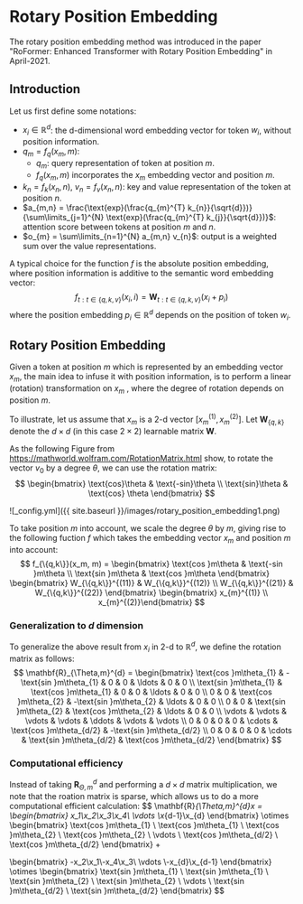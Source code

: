 # Rotary Position Embedding
The rotary position embedding method was introduced in the paper "RoFormer: Enhanced Transformer with Rotary Position Embedding" in April-2021. 

## Introduction

Let us first define some notations:
* $x_i \in \mathbb{R}^{d}$: the d-dimensional word embedding vector for token $w_i$, without position information. 
* $q_m = f_{q}(x_m, m)$:
	* $q_m$: query representation of token at position $m$.
	* $f_{q}(x_m, m)$ incorporates the $x_m$ embedding vector and position $m$. 
* $k_n = f_{k}(x_n, n)$, $v_n = f_{v}(x_n, n)$: key and value representation of the token at position $n$.
* $a_{m,n} = \frac{\text{exp}(\frac{q_{m}^{T} k_{n}}{\sqrt{d}})}{\sum\limits_{j=1}^{N} \text{exp}(\frac{q_{m}^{T} k_{j}}{\sqrt{d}})}$: attention score between tokens at position $m$ and $n$.
* $o_{m} = \sum\limits_{n=1}^{N} a_{m,n} v_{n}$: output is a weighted sum over the value representations.

A typical choice for the function $f$ is the absolute position embedding, where position information is additive to the semantic word embedding vector:
$$f_{t: t \in \{q,k,v\}}(x_i, i) = \mathbf{W}_{t: t \in \{q,k,v\}}(x_i + p_i)$$
where the position embedding $p_i \in \mathbb{R}^{d}$ depends on the position of token $w_i$.

## Rotary Position Embedding
Given a token at position $m$ which is represented by an embedding vector $x_m$, the main idea to infuse it with position information, is to perform a linear (rotation) transformation on $x_m$ , where the degree of rotation depends on position $m$.

To illustrate, let us assume that $x_m$ is a 2-d vector $[x_{m}^{(1)}, x_{m}^{(2)}]$. Let $\mathbf{W}_{\{q,k\}}$ denote the $d \times d$ (in this case $2 \times 2$) learnable matrix $\mathbf{W}$. 

As the following Figure from https://mathworld.wolfram.com/RotationMatrix.html show, to rotate the vector $v_0$ by a degree $\theta$, we can use the rotation matrix:
$$
\begin{bmatrix} \text{cos}\theta & \text{-sin}\theta \\ \text{sin}\theta & \text{cos} \theta \end{bmatrix}
$$

![_config.yml]({{ site.baseurl }}/images/rotary_position_embedding1.png)

To take position $m$ into account, we scale the degree $\theta$ by $m$, giving rise to the following fuction $f$ which takes the embedding vector $x_m$ and position $m$ into account:
$$
f_{\{q,k\}}(x_m, m) = \begin{bmatrix} \text{cos }m\theta & \text{-sin }m\theta \\ \text{sin }m\theta & \text{cos }m\theta \end{bmatrix}
\begin{bmatrix} W_{\{q,k\}}^{(11)} & W_{\{q,k\}}^{(12)} \\ W_{\{q,k\}}^{(21)} & W_{\{q,k\}}^{(22)} \end{bmatrix}
\begin{bmatrix} x_{m}^{(1)} \\ x_{m}^{(2)}\end{bmatrix}
$$

### Generalization to $d$ dimension
To generalize the above result from $x_i$ in 2-d to $\mathbb{R}^{d}$, we define the rotation matrix as follows:
$$
\mathbf{R}_{\Theta,m}^{d} = \begin{bmatrix} \text{cos }m\theta_{1} & -\text{sin }m\theta_{1} & 0 & 0 & \ldots & 0 & 0 \\ 
\text{sin }m\theta_{1} & \text{cos }m\theta_{1} & 0 & 0 & \ldots & 0 & 0 \\ 
0 & 0 & \text{cos }m\theta_{2} & -\text{sin }m\theta_{2} & \ldots & 0 & 0 \\ 
0 & 0 & \text{sin }m\theta_{2} & \text{cos }m\theta_{2} & \ldots & 0 & 0 \\
\vdots & \vdots & \vdots & \vdots & \ddots & \vdots & \vdots \\
0 & 0 & 0 & 0 & \cdots & \text{cos }m\theta_{d/2} & -\text{sin }m\theta_{d/2} \\
0 & 0 & 0 & 0 & \cdots & \text{sin }m\theta_{d/2} & \text{cos }m\theta_{d/2}
\end{bmatrix}
$$

### Computational efficiency
Instead of taking $\mathbf{R}_{\Theta,m}^{d}$ and performing a $d \times d$ matrix multiplication, we note that the roation matrix is sparse, which allows us to do a more computational efficient calculation:
$$
\mathbf{R}_{\Theta,m}^{d}x =
\begin{bmatrix} x_1\\x_2\\x_3\\x_4\\ \vdots \\x_{d-1}\\x_{d} \end{bmatrix} \otimes
\begin{bmatrix} \text{cos }m\theta_{1} \\ \text{cos }m\theta_{1} \\ \text{cos }m\theta_{2} \\ \text{cos }m\theta_{2} \\ \vdots \\ \text{cos }m\theta_{d/2} \\ \text{cos }m\theta_{d/2} \end{bmatrix} +

\begin{bmatrix} -x_2\\x_1\\-x_4\\x_3\\ \vdots \\-x_{d}\\x_{d-1} \end{bmatrix} \otimes
\begin{bmatrix} \text{sin }m\theta_{1} \\ \text{sin }m\theta_{1} \\ \text{sin }m\theta_{2} \\ \text{sin }m\theta_{2} \\ \vdots \\ \text{sin }m\theta_{d/2} \\ \text{sin }m\theta_{d/2} \end{bmatrix}
$$
